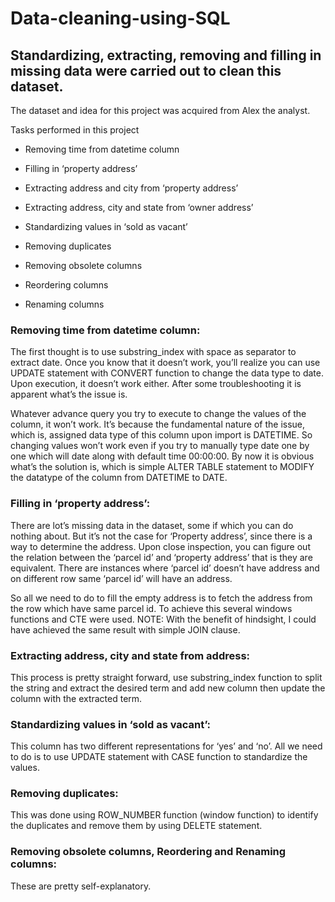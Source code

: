 # Data-cleaning-using-SQL
## Standardizing, extracting, removing and filling in missing data were carried out to clean this dataset.

The dataset and idea for this project was acquired from Alex the analyst.

Tasks performed in this project
  - Removing time from datetime column 

  - Filling in ‘property address’

  - Extracting address and city from ‘property address’

  - Extracting address, city and state from ‘owner address’

  - Standardizing values in ‘sold as vacant’

  - Removing duplicates

  - Removing obsolete columns

  - Reordering columns

  - Renaming columns

### Removing time from datetime column:
The first thought is to use substring_index with space as separator to extract date. Once you know that it doesn’t work, you’ll realize you can use UPDATE statement with CONVERT function to change the data type to date. Upon execution, it doesn’t work either. After some troubleshooting it is apparent what’s the issue is.

Whatever advance query you try to execute to change the values of the column, it won’t work. It’s because the fundamental nature of the issue, which is, assigned data type of this column upon import is DATETIME. So changing values won’t work even if you try to manually type date one by one which will date along with default time 00:00:00.
By now it is obvious what’s the solution is, which is simple ALTER TABLE statement to MODIFY the datatype of the column from DATETIME to DATE.

### Filling in ‘property address’:
There are lot’s missing data in the dataset, some if which you can do nothing about. But it’s not the case for ‘Property address’, since there is a way to determine the address. Upon close inspection, you can figure out the relation between the ‘parcel id’ and ‘property address’ that is they are equivalent. There are instances where ‘parcel id’ doesn’t have address and on different row same ‘parcel id’ will have an address. 

So all we need to do to fill the empty address is to fetch the address from the row which have same parcel id. To achieve this several windows functions and CTE were used. NOTE: With the benefit of hindsight, I could have achieved the same result with simple JOIN clause.

### Extracting address, city and state from address:
This process is pretty straight forward, use substring_index function to split the string and extract the desired term and add new column then update the column with the extracted term.

### Standardizing values in ‘sold as vacant’:
This column has two different representations for ‘yes’ and ‘no’.  All we need to do is to use UPDATE statement with CASE function to standardize the values.

### Removing duplicates:
This was done using ROW_NUMBER function (window function) to identify the duplicates and remove them by using DELETE statement.

### Removing obsolete columns, Reordering and Renaming columns:
These are pretty self-explanatory.
